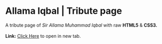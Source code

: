 # Allama Iqbal | Tribute page
A tribute page of *Sir Allama Muhammad Iqbal* with raw **HTML5** & **CSS3.**
<br>
<br>
**Link:** <a href="https://shareefrahat.github.io/AllamaIqbal/">Click Here<a> to open in new tab.
